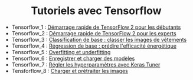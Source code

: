 # <center> Tutoriels avec Tensorflow </center>

- Tensorflow_1 : [Démarrage rapide de TensorFlow 2 pour les débutants](https://github.com/BertrandBorel/Notebooks/blob/main/IA/Tensorflow/Tensorflow_1.ipynb)
- Tensorflow_2 : [Démarrage rapide de TensorFlow 2 pour les experts](https://github.com/BertrandBorel/Notebooks/blob/main/IA/Tensorflow/Tensorflow_2.ipynb)
- Tensorflow_3 : [Classification de base : classer les images de vêtements](https://github.com/BertrandBorel/Notebooks/blob/main/IA/Tensorflow/Tensorflow_3.ipynb)
- Tensorflow_4 : [Régression de base : prédire l'efficacité énergétique](https://github.com/BertrandBorel/Notebooks/blob/main/IA/Tensorflow/Tensorflow_4.ipynb)
- Tensorflow_5 : [Overfitting et underfitting](https://github.com/BertrandBorel/Notebooks/blob/main/IA/Tensorflow/Tensorflow_5.ipynb)
- Tensorflow_6 : [Enregistrer et charger des modèles](https://github.com/BertrandBorel/Notebooks/blob/main/IA/Tensorflow/Tensorflow_6.ipynb)
- Tensorflow_7 : [Régler les hyperparamètres avec Keras Tuner](https://github.com/BertrandBorel/Notebooks/blob/main/IA/Tensorflow/Tensorflow_7.ipynb)
- Tensforflow_8 : [Charger et prétraiter les images]()
